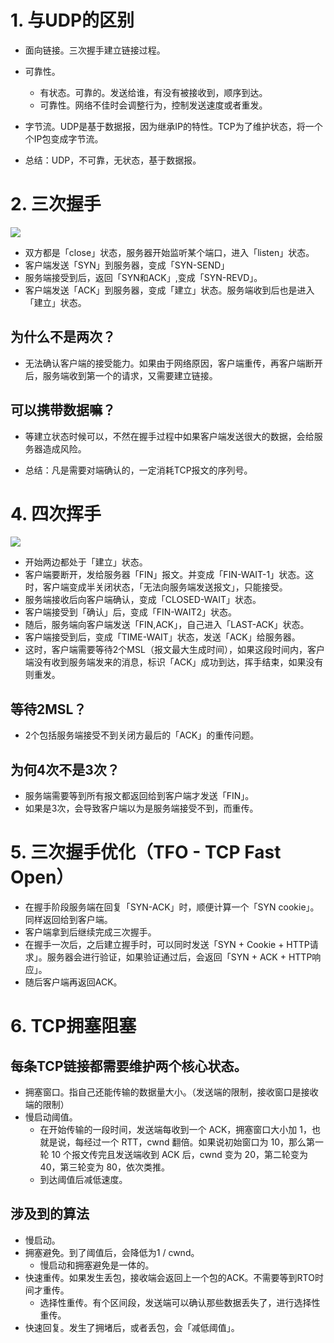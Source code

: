 # 1. 与UDP的区别

- 面向链接。三次握手建立链接过程。
- 可靠性。
  - 有状态。可靠的。发送给谁，有没有被接收到，顺序到达。
  - 可靠性。网络不佳时会调整行为，控制发送速度或者重发。
- 字节流。UDP是基于数据报，因为继承IP的特性。TCP为了维护状态，将一个个IP包变成字节流。

- 总结：UDP，不可靠，无状态，基于数据报。

# 2. 三次握手
![](https://p1-jj.byteimg.com/tos-cn-i-t2oaga2asx/gold-user-assets/2020/2/23/170723de9b8aa08b~tplv-t2oaga2asx-watermark.awebp)
- 双方都是「close」状态，服务器开始监听某个端口，进入「listen」状态。
- 客户端发送「SYN」到服务器，变成「SYN-SEND」
- 服务端接受到后，返回「SYN和ACK」,变成「SYN-REVD」。
- 客户端发送「ACK」到服务器，变成「建立」状态。服务端收到后也是进入「建立」状态。

## 为什么不是两次？
- 无法确认客户端的接受能力。如果由于网络原因，客户端重传，再客户端断开后，服务端收到第一个的请求，又需要建立链接。

## 可以携带数据嘛？
- 等建立状态时候可以，不然在握手过程中如果客户端发送很大的数据，会给服务器造成风险。

- 总结：凡是需要对端确认的，一定消耗TCP报文的序列号。

# 4. 四次挥手
![](https://p1-jj.byteimg.com/tos-cn-i-t2oaga2asx/gold-user-assets/2020/2/23/170723e5c0e05829~tplv-t2oaga2asx-watermark.awebp)

- 开始两边都处于「建立」状态。
- 客户端要断开，发给服务器「FIN」报文。并变成「FIN-WAIT-1」状态。这时，客户端变成半关闭状态，「无法向服务端发送报文」，只能接受。
- 服务端接收后向客户端确认，变成「CLOSED-WAIT」状态。
- 客户端接受到「确认」后，变成「FIN-WAIT2」状态。
- 随后，服务端向客户端发送「FIN,ACK」，自己进入「LAST-ACK」状态。
- 客户端接受到后，变成「TIME-WAIT」状态，发送「ACK」给服务器。
- 这时，客户端需要等待2个MSL（报文最大生成时间），如果这段时间内，客户端没有收到服务端发来的消息，标识「ACK」成功到达，挥手结束，如果没有则重发。

## 等待2MSL？
- 2个包括服务端接受不到关闭方最后的「ACK」的重传问题。

## 为何4次不是3次？
- 服务端需要等到所有报文都返回给到客户端才发送「FIN」。
- 如果是3次，会导致客户端以为是服务端接受不到，而重传。

# 5. 三次握手优化（TFO - TCP Fast Open）
- 在握手阶段服务端在回复「SYN-ACK」时，顺便计算一个「SYN cookie」。同样返回给到客户端。
- 客户端拿到后继续完成三次握手。
- 在握手一次后，之后建立握手时，可以同时发送「SYN + Cookie + HTTP请求」。服务器会进行验证，如果验证通过后，会返回「SYN + ACK + HTTP响应」。
- 随后客户端再返回ACK。

# 6. TCP拥塞阻塞

## 每条TCP链接都需要维护两个核心状态。
- 拥塞窗口。指自己还能传输的数据量大小。（发送端的限制，接收窗口是接收端的限制）
- 慢启动阈值。
  - 在开始传输的一段时间，发送端每收到一个 ACK，拥塞窗口大小加 1，也就是说，每经过一个 RTT，cwnd 翻倍。如果说初始窗口为 10，那么第一轮 10 个报文传完且发送端收到 ACK 后，cwnd 变为 20，第二轮变为 40，第三轮变为 80，依次类推。
  - 到达阈值后减低速度。

## 涉及到的算法
- 慢启动。
- 拥塞避免。到了阈值后，会降低为1 / cwnd。
  - 慢启动和拥塞避免是一体的。
- 快速重传。如果发生丢包，接收端会返回上一个包的ACK。不需要等到RTO时间才重传。
  - 选择性重传。有个区间段，发送端可以确认那些数据丢失了，进行选择性重传。
- 快速回复。发生了拥堵后，或者丢包，会「减低阈值」。
